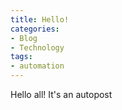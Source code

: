 ```yaml
---
title: Hello!
categories:
- Blog
- Technology
tags:
- automation
---
```


Hello all! It's an autopost
